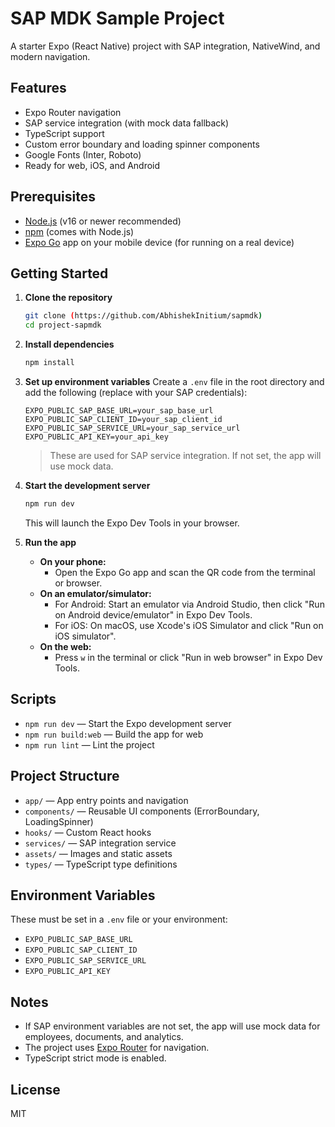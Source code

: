 # SAP MDK Sample Project

A starter Expo (React Native) project with SAP integration, NativeWind, and modern navigation. 

## Features
- Expo Router navigation
- SAP service integration (with mock data fallback)
- TypeScript support
- Custom error boundary and loading spinner components
- Google Fonts (Inter, Roboto)
- Ready for web, iOS, and Android

## Prerequisites
- [Node.js](https://nodejs.org/) (v16 or newer recommended)
- [npm](https://www.npmjs.com/) (comes with Node.js)
- [Expo Go](https://expo.dev/client) app on your mobile device (for running on a real device)

## Getting Started

1. **Clone the repository**
   ```sh
   git clone (https://github.com/AbhishekInitium/sapmdk)
   cd project-sapmdk
   ```

2. **Install dependencies**
   ```sh
   npm install
   ```

3. **Set up environment variables**
   Create a `.env` file in the root directory and add the following (replace with your SAP credentials):
   ```env
   EXPO_PUBLIC_SAP_BASE_URL=your_sap_base_url
   EXPO_PUBLIC_SAP_CLIENT_ID=your_sap_client_id
   EXPO_PUBLIC_SAP_SERVICE_URL=your_sap_service_url
   EXPO_PUBLIC_API_KEY=your_api_key
   ```
   > These are used for SAP service integration. If not set, the app will use mock data.

4. **Start the development server**
   ```sh
   npm run dev
   ```
   This will launch the Expo Dev Tools in your browser.

5. **Run the app**
   - **On your phone:**
     - Open the Expo Go app and scan the QR code from the terminal or browser.
   - **On an emulator/simulator:**
     - For Android: Start an emulator via Android Studio, then click "Run on Android device/emulator" in Expo Dev Tools.
     - For iOS: On macOS, use Xcode's iOS Simulator and click "Run on iOS simulator".
   - **On the web:**
     - Press `w` in the terminal or click "Run in web browser" in Expo Dev Tools.

## Scripts
- `npm run dev` — Start the Expo development server
- `npm run build:web` — Build the app for web
- `npm run lint` — Lint the project

## Project Structure
- `app/` — App entry points and navigation
- `components/` — Reusable UI components (ErrorBoundary, LoadingSpinner)
- `hooks/` — Custom React hooks
- `services/` — SAP integration service
- `assets/` — Images and static assets
- `types/` — TypeScript type definitions

## Environment Variables
These must be set in a `.env` file or your environment:
- `EXPO_PUBLIC_SAP_BASE_URL`
- `EXPO_PUBLIC_SAP_CLIENT_ID`
- `EXPO_PUBLIC_SAP_SERVICE_URL`
- `EXPO_PUBLIC_API_KEY`

## Notes
- If SAP environment variables are not set, the app will use mock data for employees, documents, and analytics.
- The project uses [Expo Router](https://expo.github.io/router/docs) for navigation.
- TypeScript strict mode is enabled.

## License
MIT 
